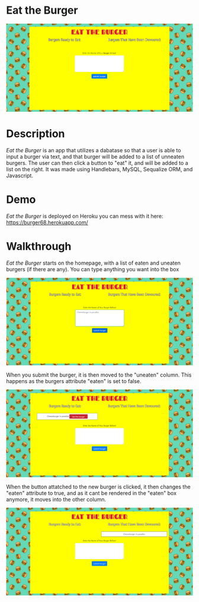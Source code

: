 # Eat the Burger

![Burger home page](/public/assets/images/burger1.png)

# Description


*Eat the Burger* is an app that utilizes a dabatase so that a user is able to input a burger via text, and that burger will be added to a list of unneaten burgers. The user can then click a button to "eat" it, and will be added to a list on the right. It was made using Handlebars, MySQL, Sequalize ORM, and Javascript. 


# Demo

*Eat the Burger* is deployed on Heroku you can mess with it here: https://burger68.herokuapp.com/

# Walkthrough

*Eat the Burger* starts on the homepage, with a list of eaten and uneaten burgers (if there are any). You can type anything you want into the box


![burger typing](/public/assets/images/burger2.png)

When you submit the burger, it is then moved to the "uneaten" column. This happens as the burgers attribute "eaten" is set to false.

![burger column](/public/assets/images/burger3.png)

When the button attatched to the new burger is clicked, it then changes the "eaten" attribute to true, and as it cant be rendered in the "eaten" box anymore, it moves into the other column.

![burger column](/public/assets/images/burger4.png)

